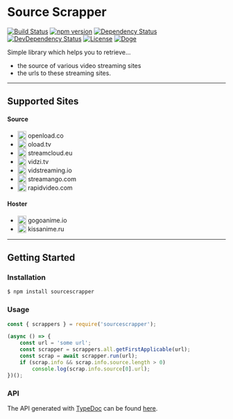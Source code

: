 # Source Scrapper

[![Build Status](https://travis-ci.org/OpenByteDev/SourceScrapper.svg?branch=master)](https://travis-ci.org/OpenByteDev/SourceScrapper) [![npm version](https://badge.fury.io/js/sourcescrapper.svg)](https://www.npmjs.com/package/sourcescrapper) 
[![Dependency Status](https://david-dm.org/OpenByteDev/SourceScrapper/status.svg)](https://david-dm.org/OpenByteDev/SourceScrapper)  [![DevDependency Status](https://david-dm.org/OpenByteDev/SourceScrapper/dev-status.svg)](https://david-dm.org/OpenByteDev/SourceScrapper?type=dev)  [![License](https://img.shields.io/github/license/mashape/apistatus.svg)](https://opensource.org/licenses/MIT) [![Doge](https://img.shields.io/badge/doge-wow-yellow.svg)]()

Simple library which helps you to retrieve...
 - the source of various video streaming sites
 - the urls to these streaming sites. 

<hr>

## Supported Sites

#### Source
 - <sub><img src="http://www.google.com/s2/favicons?domain=openload.co" height="20"></sub> openload.co
 - <sub><img src="http://www.google.com/s2/favicons?domain=oload.tv" height="20"></sub> oload.tv
 - <sub><img src="http://www.google.com/s2/favicons?domain=streamcloud.eu" height="20"></sub> streamcloud.eu
 - <sub><img src="http://www.google.com/s2/favicons?domain=vidzi.tv" height="20"></sub> vidzi.tv
 - <sub><img src="http://www.google.com/s2/favicons?domain=vidstreaming.io" height="20"></sub> vidstreaming.io
 - <sub><img src="http://www.google.com/s2/favicons?domain=streamango.com" height="20"></sub> streamango.com
 - <sub><img src="http://www.google.com/s2/favicons?domain=rapidvideo.com" height="20"></sub> rapidvideo.com

#### Hoster
- <sub><img src="http://www.google.com/s2/favicons?domain=gogoanime.io" height="20"></sub> gogoanime.io
- <sub><img src="http://www.google.com/s2/favicons?domain=kissanime.ru" height="20"></sub> kissanime.ru
<hr>

## Getting Started
### Installation
```bash
$ npm install sourcescrapper
```

### Usage
```js
const { scrappers } = require('sourcescrapper');

(async () => {
    const url = 'some url';
    const scrapper = scrappers.all.getFirstApplicable(url);
    const scrap = await scrapper.run(url);
    if (scrap.info && scrap.info.source.length > 0)
        console.log(scrap.info.source[0].url);
})();
```

### API
The API generated with [TypeDoc](http://typedoc.org/) can be found [here](https://openbytedev.github.io/SourceScrapper/).
